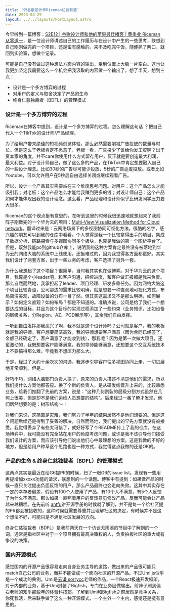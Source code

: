 ```yaml
---
title: '听谷歌设计师Riceman访谈有感'
date: 2023-04-29
layout: ../../layouts/PostLayout.astro
---
```


今早听到一篇博客：[S2E12 | 谷歌设计师和他的苹果最佳播客 | 黄季业 Riceman从零道一](https://podcasts.apple.com/cn/podcast/从零道一/id1241589761)，是一位设计师讲述自己的工作履历与在设计中产生的一些思考，联想到自己刚刚做完的一个项目，还是蛮有感触的。来不及吃完午饭，随便扒了两口，就回到实验室，想做个记录。

可能是自己没有做过这种想法方面内容的输出，坐到位置上大脑一片空白。这也让我更加坚定我需要这么一个机会把我汲取的内容做一个输出了。想了半天，想到三点：

- 设计是一个多方博弈的过程
- 对用户的定义与取舍决定了产品的生命
- 终身仁慈独裁者（BDFL）的管理模式

### 设计是一个多方博弈的过程

Riceman在博客中提到，设计是一个多方博弈的过程。怎么理解这句话 ？把自己代入一个TikTok的设计师/产品经理。

为了给用户带来绝佳的短视频浏览体验，那么必然需要削减广告投放的数量与时长。但是这么干老板肯定不愿意了，老板一看，广告投少了谁给你发工资啊？出于资本家的角度，并不care你使用什么方式留存用户，反正就是要创造最大利润，最大利益。对于设计师自己，做了这么多的产品，在TikTok中肯定想要融入自己的一些设计理念。比如30秒的广告尽可能少投放，5秒的广告适度投放。或者比如Youtube，可以允许用户在5秒后自由选择关闭或继续观看广告。

所以，设计一个产品其实需要站在三个维度思考问题。对用户：这个产品怎么才能吸引我；对老板：这个产品怎么才能给我赚到更多的钱；对设计师自己：这个产品如何才能体现出我的设计理念。这么看，产品经理和设计师似乎比研发同学压力要大很多。

Riceman的这个观点挺有意思的，在听到这里的时候我很迅速地就想起来了我前阵子刚做完的一个华为云的项目：[Multi-View Visualization Method for Cloud network](https://github.com/zqqcee/dataviz)。翻译过来是：云网络场景下的多视图协同可视化方法。很酷的名字，感兴趣的朋友可以到我的仓库中看看。个人觉得是我一个比较拿得出手的项目，集成了数据分析、链路探索与多视图协同多个板块，也算是我做的第一个图析平台了。但是，既然我能po到github仓库上，说明我的这种方案肯定最终没有被落地到华为云的网络大脑的系统中上线使用。还挺难过的，因为我觉得各方面都蛮好。其实我们设计了两套方案，出于一些业务的考虑，客户选择了另外一套。

为什么我想起了这个项目？很简单，当时我其实也在做博弈。对于华为云的这个项目，我算是个小leader吧，和客户沟通，把控进度，和客户做汇报都是我来负责。那么自然而然地，我承担起了leader、项目经理、研发多重任务。因为网络大脑这个项目比较青涩，公司那边的需求比较明确，就是想要一种直观地可视化方式，布局简洁美观，故障设备的分布一目了然。但其实这需求又不是那么明确，如何展示？如何定义直观？如何布局？都是不知道的。准确点说，公司是给了我们一个想要达成的目标，并且为这个目标的实现过程添加了一些约束（业务知识，比如设备的层级关系，分Region、AZ、POD展示等），其余我们自由发挥。

一听到自由发挥那我高兴了啊，我不就是这个设计师吗？公司就是客户，我的老板就是我的导师。客户想要简洁高效，我的导师想要客户满意（因为合同已经签了，金额已经确定了，客户满意了才能收到钱），那我呢？因为是第一次做大项目，还蛮激动的，我既想要客户能够满意，我的导师能够满意，还想要这个交互系统技术上不要搞得那么难，毕竟我不想压力那么大。

于是，经过了大约十余次次的沟通，我逐步引导客户往多视图协同上走，一切进展地非常顺利。但是...

好巧不巧，网络大脑部门负责人换了，原来的负责人描述不清楚他们的需求，所以我们提什么方案他都答应。换了个新的负责人，是从研发线晋升上来的，比较熟悉业务，给我们推翻了先前的方案，说是："这种几何割裂的层级分割方式虽然在几何上很美，但是却不是我们运维人员想要的结构"。后来经过一番了解才发现，他们居然想要的是：树形结构～！

对我们来说，这简直是灾难，我们努力了半年的结果居然不是他们想要的。但是这个问题后续还是得到了妥善的解决，自然而然地，我们提出的早先方案就没有被接受。我觉得丢弃了有些太可惜了，就好好写了个README传上了我的仓库。在这场博弈中，我可能没有完全站在用户的角度考虑问题，或许是我不该引导他们接受我们设计的方案，而应该引导他们说出他们心中最理想的方案。这是我做的不好的地方，但是给用户种草这个思路也是一种方式，我觉得这点我做的还是OK的。

### 产品的生命 & 终身仁慈独裁者（BDFL）的管理模式

这两点其实是最近在给G6提PR的时候，扫了一眼G6的issue list。发现有一些用再提增加xxxxx功能的请求，联想到的一个话题。博客中有提到：如果做产品的时候一直只关注提出负面反馈的用户，那么产品最终也会走向失败。这其中其实存在一定的幸存者偏差，假设有100个人使用了产品，有10个人不满意，有5个人反馈了为什么不满意。那么如果一直照着用户的反馈意见修改产品，反而可能会让产品越来越糟糕。在先前听 [antfu](https://antfu.me/)讲开源手册的时候就了解到，并不是每一个给社区提的PR都会被接收的，这种时候就需要尊重并且理解社区的决定，有时候并不是这个想法不好，可能只是不满足社区发展的方向。

终身仁慈独裁者（BDFL）是我前两天在一个访谈尤雨溪的节目中了解到的一个词，通常是指社区中对于一个项目拥有最高决策权的人，负责拍板社区的重大或有争议的决策。

### 国内开源模式

感觉国内的开源产品很容易走向自身业务主导的道路，做出来的产品很可能只match自己公司的业务，而并不能做成一个面向社区的开源产品。不过Umi.js似乎是一个成功的典例，Umi是[云谦 sorrycc](https://github.com/sorrycc)老师的作品，一个React极速开发框架。对于内部的业务，基于Umi封装了Bigfish，专门在业务层做输出。前阵子刷到偏右老师的知乎[那些年的体验科技部](https://zhuanlan.zhihu.com/p/64214581)，了解到Umi和Bigfish之前居然是竞争关系，你死我活，后来联手做了这么一种开源模式，一个主外一个主内，感觉还是挺有意思的。
